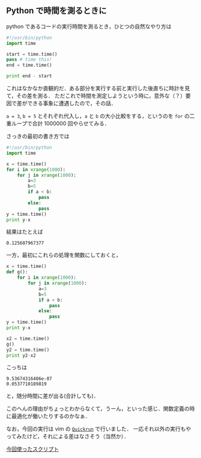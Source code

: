 Python で時間を測るときに
---------------------------

python であるコードの実行時間を測るとき，ひとつの自然なやり方は

```python
#!/usr/bin/python
import time

start = time.time()
pass # time this!
end = time.time()

print end - start
```

これはなかなか直観的だ．ある部分を実行する前と実行した後直ちに時計を見て，その差を測る．
ただこれで時間を測定しようという時に，意外な（？）要因で差ができる事象に遭遇したので，その話．

`a = 3`, `b = 5` とそれぞれ代入し，`a` と `b` の大小比較をする，というのを
`for` の二重ループで合計 1000000 回やらせてみる．

さっきの最初の書き方では

```python
#!/usr/bin/python
import time

x = time.time()
for i in xrange(1000):
    for j in xrange(1000):
        a=3
        b=5
        if a < b:
            pass
        else:
            pass
y = time.time()
print y-x
```

結果はたとえば

```
0.125607967377
```

一方，最初にこれらの処理を関数にしておくと，

```python
x = time.time()
def g():
    for i in xrange(1000):
        for j in xrange(1000):
            a=3
            b=5
            if a < b:
                pass
            else:
                pass
y = time.time()
print y-x

x2 = time.time()
g()
y2 = time.time()
print y2-x2
```

こっちは

```
9.53674316406e-07
0.0537710189819
```

と，随分時間に差が出る(合計しても)．

このへんの理由がちょっとわからなくて，うーん，といった感じ．関数定義の時に最適化が働いたりするのかなぁ．

なお，今回の実行は vim の [`Quickrun`](https://github.com/thinca/vim-quickrun) で行いました．
一応それ以外の実行もやってみたけど，それによる差はなさそう（当然か）．

[今回使ったスクリプト](../../Scripts/15Nov2013.timing.py)
